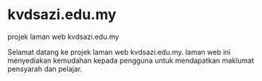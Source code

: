 # kvdsazi.edu.my
projek laman web kvdsazi.edu.my


Selamat datang ke projek laman web kvdsazi.edu.my.
laman web ini menyediakan kemudahan kepada pengguna untuk mendapatkan maklumat pensyarah dan pelajar.
